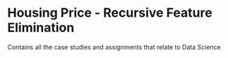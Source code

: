 # Housing Price - Recursive Feature Elimination
Contains all the case studies and assignments that relate to Data Science
